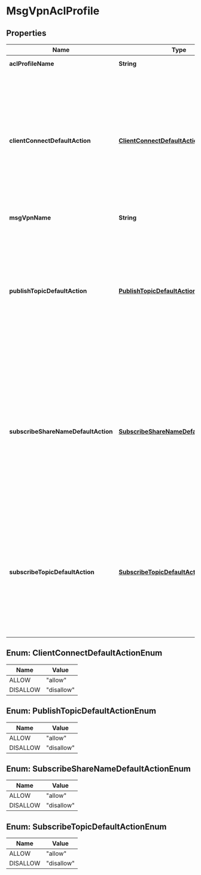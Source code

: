 
# MsgVpnAclProfile

## Properties
Name | Type | Description | Notes
------------ | ------------- | ------------- | -------------
**aclProfileName** | **String** | The name of the ACL Profile. |  [optional]
**clientConnectDefaultAction** | [**ClientConnectDefaultActionEnum**](#ClientConnectDefaultActionEnum) | The default action to take when a client using the ACL Profile connects to the Message VPN. The allowed values and their meaning are:  &lt;pre&gt; \&quot;allow\&quot; - Allow client connection unless an exception is found for it. \&quot;disallow\&quot; - Disallow client connection unless an exception is found for it. &lt;/pre&gt;  |  [optional]
**msgVpnName** | **String** | The name of the Message VPN. |  [optional]
**publishTopicDefaultAction** | [**PublishTopicDefaultActionEnum**](#PublishTopicDefaultActionEnum) | The default action to take when a client using the ACL Profile publishes to a topic in the Message VPN. The allowed values and their meaning are:  &lt;pre&gt; \&quot;allow\&quot; - Allow topic unless an exception is found for it. \&quot;disallow\&quot; - Disallow topic unless an exception is found for it. &lt;/pre&gt;  |  [optional]
**subscribeShareNameDefaultAction** | [**SubscribeShareNameDefaultActionEnum**](#SubscribeShareNameDefaultActionEnum) | The default action to take when a client using the ACL Profile subscribes to a share-name subscription in the Message VPN. The allowed values and their meaning are:  &lt;pre&gt; \&quot;allow\&quot; - Allow topic unless an exception is found for it. \&quot;disallow\&quot; - Disallow topic unless an exception is found for it. &lt;/pre&gt;  Available since 2.14. |  [optional]
**subscribeTopicDefaultAction** | [**SubscribeTopicDefaultActionEnum**](#SubscribeTopicDefaultActionEnum) | The default action to take when a client using the ACL Profile subscribes to a topic in the Message VPN. The allowed values and their meaning are:  &lt;pre&gt; \&quot;allow\&quot; - Allow topic unless an exception is found for it. \&quot;disallow\&quot; - Disallow topic unless an exception is found for it. &lt;/pre&gt;  |  [optional]


<a name="ClientConnectDefaultActionEnum"></a>
## Enum: ClientConnectDefaultActionEnum
Name | Value
---- | -----
ALLOW | &quot;allow&quot;
DISALLOW | &quot;disallow&quot;


<a name="PublishTopicDefaultActionEnum"></a>
## Enum: PublishTopicDefaultActionEnum
Name | Value
---- | -----
ALLOW | &quot;allow&quot;
DISALLOW | &quot;disallow&quot;


<a name="SubscribeShareNameDefaultActionEnum"></a>
## Enum: SubscribeShareNameDefaultActionEnum
Name | Value
---- | -----
ALLOW | &quot;allow&quot;
DISALLOW | &quot;disallow&quot;


<a name="SubscribeTopicDefaultActionEnum"></a>
## Enum: SubscribeTopicDefaultActionEnum
Name | Value
---- | -----
ALLOW | &quot;allow&quot;
DISALLOW | &quot;disallow&quot;



